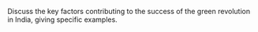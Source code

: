 Discuss the key factors contributing to the success of the green revolution in India, giving specific examples.